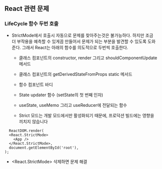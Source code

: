 ## React 관련 문제

### LifeCycle 함수 두번 호출
- StrictMode에서 호출시 자동으로 문제를 찾아주는것은 불가능하다. 하지만 조금 더 부작용을 예측할 수 있게끔 만들어서 문제가 되는 부분을 발견할 수 있도록 도와준다. 그래서 React는 아래의 함수를 의도적으로 두번씩 호출한다.
  - 클래스 컴포넌트의 constructor, render 그리고 shouldComponentUpdate 메서드
  - 클래스 컴포넌트의 getDerivedStateFromProps static 메서드
  - 함수 컴포넌트 바디
  - State updater 함수 (setState의 첫 번째 인자)
  - useState, useMemo 그리고 useReducer에 전달되는 함수
 
  - Strict 모드는 개발 모드에서만 활성화되기 때문에, 프로덕션 빌드에는 영향을 끼치지 않습니다

```react
  ReactDOM.render(
  <React.StrictMode>
    <App />
  </React.StrictMode>,
  document.getElementById('root'),
);
```
  - <React.StrictMode> 삭제하면 문제 해결
